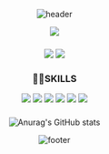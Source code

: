 <div align="center">

![header](https://capsule-render.vercel.app/api?type=waving&color=EFFFFD&height=200&section=header&text=dawon%20Lee&fontSize=90&fontColor=EEEDDE)


<a href="https://www.notion.so/daoni/06b1bdde7d2c46cfba0f38810e05f636"><img src="https://img.shields.io/badge/Resume-00A98F?style=flat-square&logo=About.me&logoColor=white"/></a>
 ###
 
<a href="https://www.notion.so/daoni/4208a9762f3a4a559c7eb67c79bc72fe"><img src="https://img.shields.io/badge/Notion-FFFFFF?style=flat-square&logo=Notion&logoColor=black"/></a>
<a href="#" target="_blank"><img src="https://img.shields.io/badge/lyumilove9@gmail.com-EA4335?style=square&logo=GMail&logoColor=white"/></a>


 ### 💪🏻SKILLS
<img src="https://img.shields.io/badge/JavaScript-F7DF1E?style=flat-square&logo=JavaScript&logoColor=white"/>  
<img src="https://img.shields.io/badge/TypeScript-3178C6?style=flat-square&logo=TypeScript&logoColor=white"/>  
<img src="https://img.shields.io/badge/React-61DAFB?style=flat-square&logo=React&logoColor=black"/> 
<img src="https://img.shields.io/badge/Sass-CC6699?style=flat-square&logo=Sass&logoColor=white"/>
<img src="https://img.shields.io/badge/HTML5-E34F26?style=flat-square&logo=HTML5&logoColor=white"/>
<img src="https://img.shields.io/badge/CSS3-1572B6?style=flat-square&logo=CSS3&logoColor=white"/>
 
  
  ### 
  
![Anurag's GitHub stats](https://github-readme-stats.vercel.app/api?username=2-daoni&show_icons=true&theme=radical)

![footer](https://capsule-render.vercel.app/api?type=waving&color=EFFFFD&height=200&section=footer)
  
</div>
            






<!--
**2-daoni/2-daoni** is a ✨ _special_ ✨ repository because its `README.md` (this file) appears on your GitHub profile.

Here are some ideas to get you started:

- 🔭 I’m currently working on ...
- 🌱 I’m currently learning ...
- 👯 I’m looking to collaborate on ...
- 🤔 I’m looking for help with ...
- 💬 Ask me about ...
- 📫 How to reach me: ...
- 😄 Pronouns: ...
- ⚡ Fun fact: ...
-->
